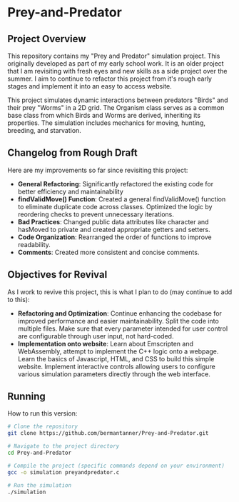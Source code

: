 # Prey-and-Predator

## Project Overview

This repository contains my "Prey and Predator" simulation project. This originally developed as part of my early school work. It is an older project that I am revisiting with fresh eyes and new skills as a side project over the summer. I aim to continue to refactor this project from it's rough early stages and implement it into an easy to access website.

This project simulates dynamic interactions between predators "Birds" and their prey "Worms" in a 2D grid. The Organism class serves as a common base class from which Birds and Worms are derived, inheriting its properties. The simulation includes mechanics for moving, hunting, breeding, and starvation.

## Changelog from Rough Draft
Here are my improvements so far since revisiting this project:

- **General Refactoring**: Significantly refactored the existing code for better efficiency and maintainability
- **findValidMove() Function**: Created a general findValidMove() function to eliminate duplicate code across classes. Optimized the logic by reordering checks to prevent unnecessary iterations.
- **Bad Practices**: Changed public data attributes like character and hasMoved to private and created appropriate getters and setters.
- **Code Organization**: Rearranged the order of functions to improve readability.
- **Comments**: Created more consistent and concise comments.

## Objectives for Revival

As I work to revive this project, this is what I plan to do (may continue to add to this):

- **Refactoring and Optimization**: Continue enhancing the codebase for improved performance and easier maintainability. Split the code into multiple files. Make sure that every parameter intended for user control are configurable through user input, not hard-coded.
- **Implementation onto website**: Learn about Emscripten and WebAssembly, attempt to implement the C++ logic onto a webpage. Learn the basics of Javascript, HTML, and CSS to build this simple website. Implement interactive controls allowing users to configure various simulation parameters directly through the web interface.

## Running

How to run this version:

```bash
# Clone the repository
git clone https://github.com/bermantanner/Prey-and-Predator.git

# Navigate to the project directory
cd Prey-and-Predator

# Compile the project (specific commands depend on your environment)
gcc -o simulation preyandpredator.c

# Run the simulation
./simulation

